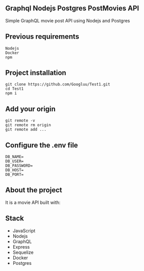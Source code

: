 ## Graphql Nodejs Postgres PostMovies API

Simple GraphQL movie post API using Nodejs and Postgres

## Previous requirements

```
Nodejs
Docker
npm
```

## Project installation

```
git clone https://github.com/Googluu/Test1.git
cd Test1
npm i
```

## Add your origin

```
git remote -v
git remote rm origin
git remote add ...
```

## Configure the .env file

```
DB_NAME=
DB_USER=
DB_PASSWORD=
DB_HOST=
DB_PORT=
```

## About the project

It is a movie API built with:

## Stack

- JavaScript
- Nodejs
- GraphQL
- Express
- Sequelize
- Docker
- Postgres
